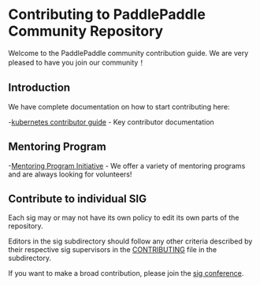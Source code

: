 # Contributing to PaddlePaddle Community Repository

Welcome to the PaddlePaddle community contribution guide. We are very pleased to have you join our community！

## Introduction

We have complete documentation on how to start contributing here:

-[kubernetes contributor guide]() - Key contributor documentation

## Mentoring Program

-[Mentoring Program Initiative]() - We offer a variety of mentoring programs and are always looking for volunteers!

## Contribute to individual SIG

Each sig may or may not have its own policy to edit its own parts of the repository.

Editors in the sig subdirectory should follow any other criteria described by their respective sig supervisors in the [CONTRIBUTING]() file in the subdirectory.

If you want to make a broad contribution, please join the [sig conference]().